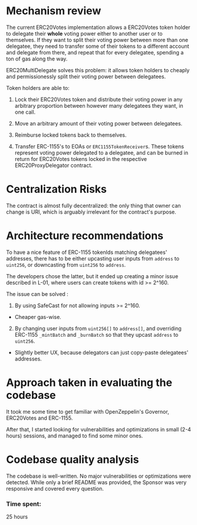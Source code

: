 # Mechanism review

The current ERC20Votes implementation allows a ERC20Votes token holder to delegate their **whole** voting power either to another user or to themselves. If they want to split their voting power between more than one delegatee, they need to transfer some of their tokens to a different account and delegate from there, and repeat that for every delegatee, spending a ton of gas along the way.

ERC20MultiDelegate solves this problem: it allows token holders to cheaply and permissionessly split their voting power between delegatees.

Token holders are able to:

1. Lock their ERC20Votes token and distribute their voting power in any arbitrary proportion between however many delegatees they want, in one call.

2. Move an arbitrary amount of their voting power between delegatees.

3. Reimburse locked tokens back to themselves.

4. Transfer ERC-1155's to EOAs or `ERC1155TokenReceiver`s. These tokens represent voting power delegated to a delegatee, and can be burned in return for ERC20Votes tokens locked in the respective ERC20ProxyDelegator contract.




# Centralization Risks

The contract is almost fully decentralized: the only thing that owner can change is URI, which is arguably irrelevant for the contract's purpose.

# Architecture recommendations

To have a nice feature of ERC-1155 tokenIds matching delegatees' addresses, there has to be either upcasting user inputs from `address` to `uint256`, or downcasting from `uint256` to `address`. 

The developers chose the latter, but it ended up creating a minor issue described in L-01, where users can create tokens with id >= 2^160. 

The issue can be solved :

1. By using SafeCast for not allowing inputs >= 2^160.

- Cheaper gas-wise.

2. By changing user inputs from `uint256[]` to `address[]`, and overriding ERC-1155 `_mintBatch` and `_burnBatch` so that they upcast `address` to `uint256`. 

- Slightly better UX, because delegators can just copy-paste delegatees' addresses.

# Approach taken in evaluating the codebase

It took me some time to get familiar with OpenZeppelin's Governor, ERC20Votes and ERC-1155.

After that, I started looking for vulnerabilities and optimizations in small (2-4 hours) sessions, and managed to find some minor ones.

# Codebase quality analysis

The codebase is well-written. No major vulnerabilities or optimizations were detected. While only a brief README was provided, the Sponsor was very responsive and covered every question.











### Time spent:
25 hours